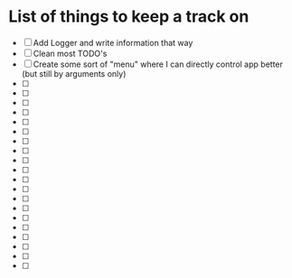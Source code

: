 # List of things to keep a track on
- [ ] Add Logger and write information that way 
- [ ] Clean most TODO's
- [ ] Create some sort of "menu" where  I can directly control app better (but still by arguments only)
- [ ] 
- [ ] 
- [ ] 
- [ ] 
- [ ] 
- [ ] 
- [ ] 
- [ ] 
- [ ] 
- [ ] 
- [ ] 
- [ ] 
- [ ] 
- [ ] 
- [ ] 
- [ ] 
- [ ] 
- [ ] 
- [ ] 
- [ ] 
